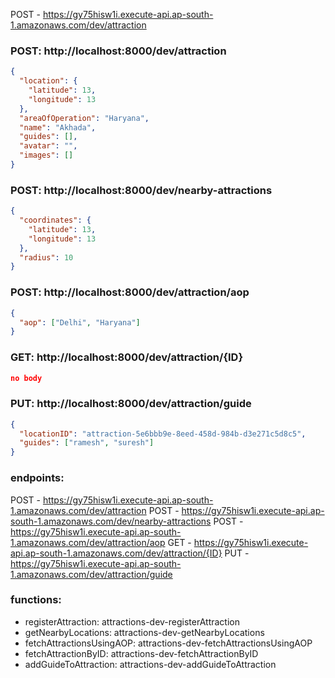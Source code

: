 POST - https://gy75hisw1i.execute-api.ap-south-1.amazonaws.com/dev/attraction

### POST: http://localhost:8000/dev/attraction

```json
{
  "location": {
    "latitude": 13,
    "longitude": 13
  },
  "areaOfOperation": "Haryana",
  "name": "Akhada",
  "guides": [],
  "avatar": "",
  "images": []
}
```

### POST: http://localhost:8000/dev/nearby-attractions

```json
{
  "coordinates": {
    "latitude": 13,
    "longitude": 13
  },
  "radius": 10
}
```

### POST: http://localhost:8000/dev/attraction/aop

```json
{
  "aop": ["Delhi", "Haryana"]
}
```

### GET: http://localhost:8000/dev/attraction/{ID}

```json
no body
```

### PUT: http://localhost:8000/dev/attraction/guide

```json
{
  "locationID": "attraction-5e6bbb9e-8eed-458d-984b-d3e271c5d8c5",
  "guides": ["ramesh", "suresh"]
}
```

### endpoints:

POST - https://gy75hisw1i.execute-api.ap-south-1.amazonaws.com/dev/attraction
POST - https://gy75hisw1i.execute-api.ap-south-1.amazonaws.com/dev/nearby-attractions
POST - https://gy75hisw1i.execute-api.ap-south-1.amazonaws.com/dev/attraction/aop
GET - https://gy75hisw1i.execute-api.ap-south-1.amazonaws.com/dev/attraction/{ID}
PUT - https://gy75hisw1i.execute-api.ap-south-1.amazonaws.com/dev/attraction/guide

### functions:

- registerAttraction: attractions-dev-registerAttraction
- getNearbyLocations: attractions-dev-getNearbyLocations
- fetchAttractionsUsingAOP: attractions-dev-fetchAttractionsUsingAOP
- fetchAttractionByID: attractions-dev-fetchAttractionByID
- addGuideToAttraction: attractions-dev-addGuideToAttraction
